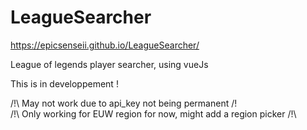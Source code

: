 # LeagueSearcher
https://epicsenseii.github.io/LeagueSearcher/

League of legends player searcher, using vueJs


This is in developpement !

/!\ May not work due to api_key not being permanent /!\
/!\ Only working for EUW region for now, might add a region picker /!\
